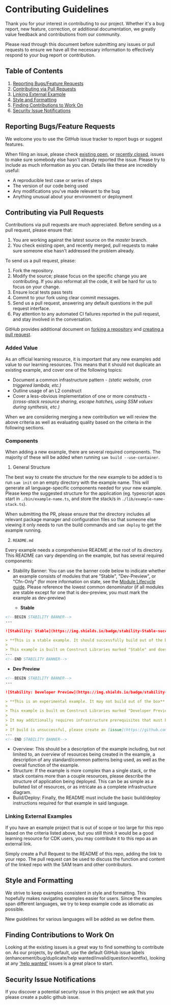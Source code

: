 # Contributing Guidelines

Thank you for your interest in contributing to our project. Whether it's a bug report, new feature, correction, or additional
documentation, we greatly value feedback and contributions from our community.

Please read through this document before submitting any issues or pull requests to ensure we have all the necessary
information to effectively respond to your bug report or contribution.

## Table of Contents
1. [Reporting Bugs/Feature Requests](#Reporting)
2. [Contributing via Pull Requests](#Pulls)
4. [Linking External Example](#Extern)
5. [Style and Formatting](#Style)
6. [Finding Contributions to Work On](#Finding)
9. [Security Issue Notifications](#Security)

## Reporting Bugs/Feature Requests <a name="Reporting"></a>

We welcome you to use the GitHub issue tracker to report bugs or suggest features.

When filing an issue, please check [existing open](https://github.com/amaynez/Make.com-to-AWS/issues), or [recently closed](https://github.com/amaynez/Make.com-to-AWS/issues?utf8=%E2%9C%93&q=is%3Aissue%20is%3Aclosed%20), issues to make sure somebody else hasn't already reported the issue. Please try to include as much information as you can. Details like these are incredibly useful:

* A reproducible test case or series of steps
* The version of our code being used
* Any modifications you've made relevant to the bug
* Anything unusual about your environment or deployment

## Contributing via Pull Requests <a name="Pulls"></a>
Contributions via pull requests are much appreciated. Before sending us a pull request, please ensure that:

1. You are working against the latest source on the *master* branch.
2. You check existing open, and recently merged, pull requests to make sure someone else hasn't addressed the problem already.

To send us a pull request, please:

1. Fork the repository.
2. Modify the source; please focus on the specific change you are contributing. If you also reformat all the code, it will be hard for us to focus on your change.
3. Ensure local tests pass tests 
4. Commit to your fork using clear commit messages.
5. Send us a pull request, answering any default questions in the pull request interface.
6. Pay attention to any automated CI failures reported in the pull request, and stay involved in the conversation.

GitHub provides additional document on [forking a repository](https://help.github.com/articles/fork-a-repo/) and
[creating a pull request](https://help.github.com/articles/creating-a-pull-request/).

### Added Value
As an official learning resource, it is important that any new examples add value to our learning resources. This means that it should not duplicate an existing example, and cover one of the following topics:

* Document a common infrastructure pattern - _(static website, cron triggered lambda, etc.)_
* Outline usage of an L2 construct
* Cover a less-obvious implementation of one or more constructs - _(cross-stack resource sharing, escape hatches, using SSM values during synthesis, etc.)_

When we are considering merging a new contribution we will review the above criteria as well as evaluating quality based on the criteria in the following sections.

### Components

When adding a new example, there are several required components. The majority of these will be added when running `sam build --use-container`.

1. General Structure

The best way to create the structure for the new example to be added is to run `sam init` on an empty directory with the example name. This will generate all language-specific components needed for your new example. Please keep the suggested structure for the application (eg. typescript apps start in `./bin/example-name.ts`, and store the stack/s in `./lib/example-name-stack.ts`).

When submitting the PR, please ensure that the directory includes all relevant package manager and configuration files so that someone else viewing it only needs to run the build commands and `sam deploy` to get the example running.

2. `README.md`

Every example needs a comprehensive README at the root of its directory. This README can vary depending on the example, but has several required components:
  - Stability Banner: You can use the banner code below to indicate whether an example consists of modules that are "Stable", "Dev-Preview", or "Cfn-Only" (for more information on state, see the [Module Lifecycle guide](https://github.com/aws/aws-cdk-rfcs/blob/master/text/0107-construct-library-module-lifecycle.md). Please reference the lowest common denominator (if all modules are stable except for one that is dev-preview, you must mark the example as dev-preview)

    - __Stable__
```md
<!--BEGIN STABILITY BANNER-->
---

![Stability: Stable](https://img.shields.io/badge/stability-Stable-success.svg?style=for-the-badge)

> **This is a stable example. It should successfully build out of the box**
>
> This example is built on Construct Libraries marked "Stable" and does not have any infrastructure prerequisites to build.
---
<!--END STABILITY BANNER-->
```

- __Dev Preview__
```md
<!--BEGIN STABILITY BANNER-->
---

![Stability: Developer Preview](https://img.shields.io/badge/stability-Developer--Preview-important.svg?style=for-the-badge)

> **This is an experimental example. It may not build out of the box**
>
> This example is built on Construct Libraries marked "Developer Preview" and may not be updated for latest breaking changes.
>
> It may additionally requires infrastructure prerequisites that must be created before successful build.
>
> If build is unsuccessful, please create an [issue](https://github.com/aws-samples/aws-cdk-examples/issues/new) so that we may debug the problem 
---
<!--END STABILITY BANNER-->
```

  - Overview: This should be a description of the example including, but not limited to, an overview of resources being created in the example, a description of any standard/common patterns being used, as well as the overall function of the example.
  - Structure: If the example is more complex than a single stack, or the stack contains more than a couple resources, please describe the structure of application being deployed. This can be as simple as a bulleted list of resources, or as intricate as a complete infrastructure diagram.
  - Build/Deploy: Finally, the README must include the basic build/deploy instructions required for that example in said language.

### Linking External Examples <a name="Extern"></a>

If you have an example project that is out of scope or too large for this repo based on the criteria listed above, but you still think it would be a good learning resource for CDK users, you may contribute it to this repo as an external link.

Simply create a Pull Request to the README of this repo, adding the link to your repo. The pull request can be used to discuss the function and content of the linked repo with the SAM team and other contributors.

## Style and Formatting <a name="Style"></a>

We strive to keep examples consistent in style and formatting. This hopefully makes navigating examples easier for users. Since the examples span different languages, we try to keep example code as idiomatic as possible.

New guidelines for various languages will be added as we define them.

## Finding Contributions to Work On <a name="Finding"></a>
Looking at the existing issues is a great way to find something to contribute on. As our projects, by default, use the default GitHub issue labels (enhancement/bug/duplicate/help wanted/invalid/question/wontfix), looking at any ['help wanted'](https://github.com/amaynez/Make.com-to-AWS/labels/help%20wanted) issues is a great place to start.

## Security Issue Notifications <a name="Security"></a>
If you discover a potential security issue in this project we ask that you please create a public github issue.
